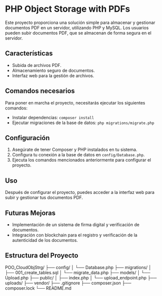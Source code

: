# PHP Object Storage with PDFs

Este proyecto proporciona una solución simple para almacenar y gestionar documentos PDF en un servidor, utilizando PHP y MySQL. Los usuarios pueden subir documentos PDF, que se almacenan de forma segura en el servidor.

## Características

- Subida de archivos PDF.
- Almacenamiento seguro de documentos.
- Interfaz web para la gestión de archivos.

## Comandos necesarios

Para poner en marcha el proyecto, necesitarás ejecutar los siguientes comandos:

- Instalar dependencias: `composer install`
- Ejecutar migraciones de la base de datos: `php migrations/migrate.php`

## Configuración

1. Asegúrate de tener Composer y PHP instalados en tu sistema.
2. Configura tu conexión a la base de datos en `config/Database.php`.
3. Ejecuta los comandos mencionados anteriormente para configurar el proyecto.

## Uso

Después de configurar el proyecto, puedes acceder a la interfaz web para subir y gestionar tus documentos PDF.

## Futuras Mejoras

- Implementación de un sistema de firma digital y verificación de documentos.
- Integración con blockchain para el registro y verificación de la autenticidad de los documentos.

## Estructura del Proyecto

POO_CloudObjStrg/
├── config/
│ └── Database.php
├── migrations/
│ ├── 001_create_tables.sql
│ └── migrate_data.php
├── models/
│ └── Upload.php
├── public/
│ ├── index.php
│ └── upload_endpoint.php
├── uploads/
├── vendor/
├── .gitignore
├── composer.json
├── composer.lock
└── README.md